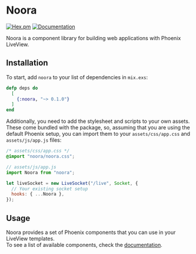 # Noora

[![Hex.pm](https://img.shields.io/hexpm/v/noora.svg)](https://hex.pm/packages/noora) [![Documentation](https://img.shields.io/badge/documentation-gray)](https://hexdocs.pm/noora/)

<!-- MDOC !-->

Noora is a component library for building web applications with Phoenix LiveView.

## Installation

To start, add `noora` to your list of dependencies in `mix.exs`:

```elixir
defp deps do
  [
    {:noora, "~> 0.1.0"}
  ]
end
```

Additionally, you need to add the stylesheet and scripts to your own assets.  
These come bundled with the package, so, assuming that you are using the default Phoenix setup, you can import them to your `assets/css/app.css` and `assets/js/app.js` files:

```css
/* assets/css/app.css */
@import "noora/noora.css";
```

```javascript
// assets/js/app.js
import Noora from "noora";

let liveSocket = new LiveSocket("/live", Socket, {
  // Your existing socket setup
  hooks: { ...Noora },
});
```

## Usage

Noora provides a set of Phoenix components that you can use in your LiveView templates.  
To see a list of available components, check the [documentation](https://hexdocs.pm/noora/).
